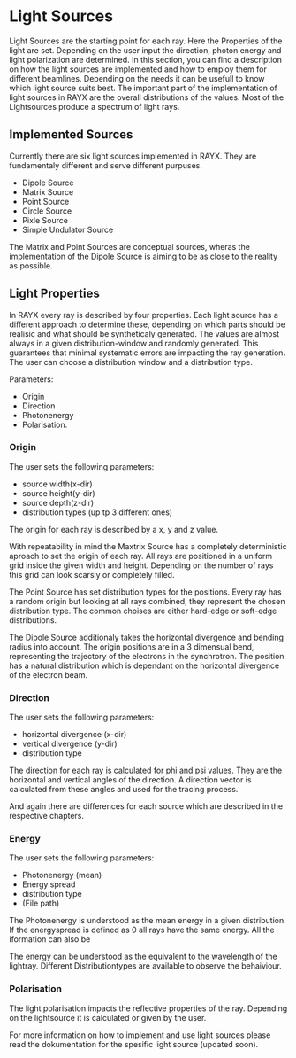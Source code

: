 # Light Sources

Light Sources are the starting point for each ray. Here the Properties of the light are set. Depending on the user input the direction, photon energy and light polarization are determined. In this section, you can find a description on
how the light sources are implemented and how to employ them for different beamlines. Depending on the needs it can be usefull to know which light source suits best. 
The important part of the implementation of light sources in RAYX are the overall distributions of the values. Most of the Lightsources produce a spectrum of light rays. 

## Implemented Sources

Currently there are six light sources implemented in RAYX. They are fundamentaly different and serve different purpuses. 

- Dipole Source
- Matrix Source
- Point Source
- Circle Source
- Pixle Source
- Simple Undulator Source

The Matrix and Point Sources are conceptual sources, wheras the implementation of the Dipole Source is aiming to be as close to the reality as possible. 

## Light Properties

In RAYX every ray is described by four properties. Each light source has a different approach to determine these, depending on which parts should be realisic and what should be syntheticaly generated. The values are almost always in a given distribution-window and randomly generated. This guarantees that minimal systematic errors are impacting the ray generation. The user can choose a distribution window and a distribution type.

Parameters:
- Origin
- Direction
- Photonenergy
- Polarisation.

### Origin

The user sets the following parameters:
* source width(x-dir)
* source height(y-dir) 
* source depth(z-dir) 
* distribution types (up tp 3 different ones)

The origin for each ray is described by a x, y and z value. 

With repeatability in mind the Maxtrix Source has a completely deterministic aproach to set the origin of each ray. All rays are positioned in a uniform grid inside the given width and height. Depending on the number of rays this grid can look scarsly or completely filled. 

The Point Source has set distribution types for the positions. Every ray has a random origin but looking at all rays combined, they represent the chosen distribution type. The common choises are either hard-edge or soft-edge distributions. 

The Dipole Source additionaly takes the horizontal divergence and bending radius into account. The origin positions are in a 3 dimensual bend, representing the trajectory of the electrons in the synchrotron. The position has a natural distribution which is dependant on the horizontal divergence of the electron beam. 

### Direction

The user sets the following parameters:
* horizontal divergence (x-dir)
* vertical divergence (y-dir)
* distribution type

The direction for each ray is calculated for phi and psi values. They are the horizontal and vertical angles of the direction.
A direction vector is calculated from these angles and used for the tracing process. 

And again there are differences for each source which are described in the respective chapters.

### Energy

The user sets the following parameters:
* Photonenergy (mean)
* Energy spread
* distribution type
* (File path)

The Photonenergy is understood as the mean energy in a given distribution. If the energyspread is defined as 0 all rays have the same energy. 
All the iformation can also be 

The energy can be understood as the equivalent to the wavelength of the lightray. Different Distributiontypes are available to observe the behaiviour. 

### Polarisation

The light polarisation impacts the reflective properties of the ray. Depending on the lightsource it is calculated or given by the user. 

For more information on how to implement and use light sources please read the dokumentation for the spesific light source (updated soon).